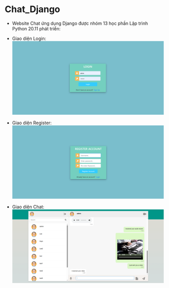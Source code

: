 # Chat_Django
- Website Chat ứng dụng Django được nhóm 13 học phần Lập trình Python 20.11 phát triển: 
- Giao diện Login: 
![Giao diện Login](images/login.png)

- Giao diện Register: 
![Giao diện Register](images/register.png)

- Giao diện Chat:
![Giao diện Chat](images/chat.png)



